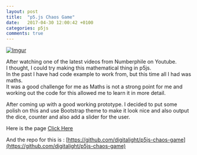 ```yaml
---
layout: post
title:  "p5.js Chaos Game"
date:   2017-04-30 12:00:42 +0100
categories: p5js
comments: true
---
```

[![Imgur](http://i.imgur.com/rxDVcAK.png)](https://digitalight.github.io/p5js-chaos-game/)

After watching one of the latest videos from Numberphile on Youtube.  
I thought, I could try making this mathematical thing in p5js.  
In the past I have had code example to work from, but this time all I had was maths.  
It was a good challenge for me as Maths is not a strong point for me and working out the code for this allowed me to learn it in more detail.

After coming up with a good working prototype. I decided to put some polish on this and use Bootstrap theme to make it look nice and also output the dice, counter and also add a slider for the user.

Here is the page [Click Here](https://digitalight.github.io/p5js-chaos-game/)

And the repo for this is : [https://github.com/digitalight/p5js-chaos-game](https://github.com/digitalight/p5js-chaos-game)
